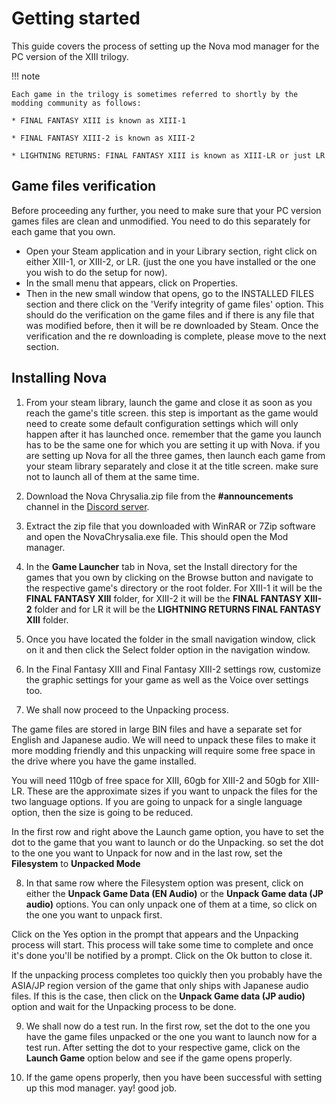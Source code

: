 # Getting started

This guide covers the process of setting up the Nova mod manager for the PC version of the XIII trilogy.

!!! note

    Each game in the trilogy is sometimes referred to shortly by the modding community as follows:

    * FINAL FANTASY XIII is known as XIII-1

    * FINAL FANTASY XIII-2 is known as XIII-2

    * LIGHTNING RETURNS: FINAL FANTASY XIII is known as XIII-LR or just LR

## Game files verification

Before proceeding any further, you need to make sure that your PC version games files are clean and unmodified. You need to do this separately for each game that you own.

* Open your Steam application and in your Library section, right click on either XIII-1, or XIII-2, or LR. (just the one you have installed or the one you wish to do the setup for now).
* In the small menu that appears, click on Properties.
* Then in the new small window that opens, go to the INSTALLED FILES section and there click on the 'Verify integrity of game files' option. This should do the verification on the game files and if there is any file that was modified before, then it will be re downloaded by Steam. Once the verification and the re downloading is complete, please move to the next section.

## Installing Nova

1. From your steam library, launch the game and close it as soon as you reach the game's title screen. this step is important as the game would need to create some default configuration settings which will only happen after it has launched once. remember that the game you launch has to be the same one for which you are setting it up with Nova. if you are setting up Nova for all the three games, then launch each game from your steam library separately and close it at the title screen. make sure not to launch all of them at the same time.

2. Download the Nova Chrysalia.zip file from the **#announcements** channel in the [Discord server](https://discord.gg/mvqaETHjbh).

3. Extract the zip file that you downloaded with WinRAR or 7Zip software and open the NovaChrysalia.exe file. This should open the Mod manager.

4. In the **Game Launcher** tab in Nova, set the Install directory for the games that you own by clicking on the Browse button and navigate to the respective game's directory or the root folder. 
For XIII-1 it will be the **FINAL FANTASY XIII** folder, for XIII-2 it will be the **FINAL FANTASY XIII-2** folder and for LR it will be the **LIGHTNING RETURNS FINAL FANTASY XIII** folder.

5. Once you have located the folder in the small navigation window, click on it and then click the Select folder option in the navigation window.

6. In the Final Fantasy XIII and Final Fantasy XIII-2 settings row, customize the graphic settings for your game as well as the Voice over settings too. 

7. We shall now proceed to the Unpacking process. 

The game files are stored in large BIN files and have a separate set for English and Japanese audio. We will need to unpack these files to make it more modding friendly and this unpacking will require some free space in the drive where you have the game installed. 

You will need 110gb of free space for XIII, 60gb for XIII-2 and 50gb for XIII-LR. These are the approximate sizes if you want to unpack the files for the two language options. If you are going to unpack for a single language option, then the size is going to be reduced.

In the first row and right above the Launch game option, you have to set the dot to the game that you want to launch or do the Unpacking. so set the dot to the one you want to Unpack for now and in the last row, set the **Filesystem** to **Unpacked Mode**


8. In that same row where the Filesystem option was present, click on either the **Unpack Game Data (EN Audio)** or the **Unpack Game data (JP audio)** options. You can only unpack one of them at a time, so click on the one you want to unpack first.

Click on the Yes option in the prompt that appears and the Unpacking process will start. This process will take some time to complete and once it's done you'll be notified by a prompt. Click on the Ok button to close it.

If the unpacking process completes too quickly then you probably have the ASIA/JP region version of the game that only ships with Japanese audio files. If this is the case, then click on the **Unpack Game data (JP audio)** option and wait for the Unpacking process to be done.


9. We shall now do a test run. In the first row, set the dot to the one you have the game files unpacked or the one you want to launch now for a test run. After setting the dot to your respective game, click on the **Launch Game** option below and see if the game opens properly. 

10. If the game opens properly, then you have been successful with setting up this mod manager. yay! good job.
